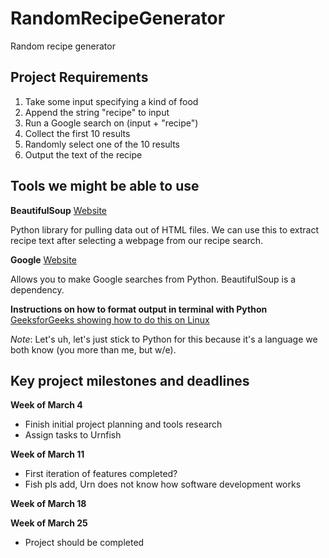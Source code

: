 # RandomRecipeGenerator
Random recipe generator

## Project Requirements
1. Take some input specifying a kind of food
2. Append the string "recipe" to input
3. Run a Google search on (input + "recipe")
4. Collect the first 10 results 
5. Randomly select one of the 10 results
6.  Output the text of the recipe

## Tools we might be able to use

**BeautifulSoup**
[Website](https://www.crummy.com/software/BeautifulSoup/bs4/doc/)

Python library for pulling data out of HTML files. We can use this
to extract recipe text after selecting a webpage from our recipe
search. 

**Google**
[Website](https://python-googlesearch.readthedocs.io/en/latest/)

Allows you to make Google searches from Python. BeautifulSoup is
a dependency. 

**Instructions on how to format output in terminal with Python**
[GeeksforGeeks showing how to do this on Linux](https://www.geeksforgeeks.org/formatted-text-linux-terminal-using-python/)


_Note_: Let's uh, let's just stick to Python for this because it's
a language we both know (you more than me, but w/e). 

## Key project milestones and deadlines

**Week of March 4**
* Finish initial project planning and tools research
* Assign tasks to Urnfish

**Week of March 11**
* First iteration of features completed? 
* Fish pls add, Urn does not know how software development works

**Week of March 18** 

**Week of March 25** 
* Project should be completed
